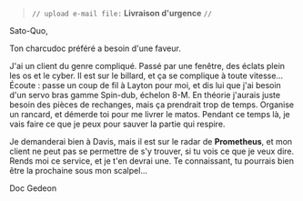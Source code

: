 > `// upload e-mail file:` **Livraison d'urgence** `//`

Sato-Quo,

Ton charcudoc préféré a besoin d'une faveur. 

J'ai un client du genre compliqué. Passé par une fenêtre, des éclats plein les os et le cyber. Il est sur le billard, et ça se complique à toute vitesse... Écoute : passe un coup de fil à Layton pour moi, et dis lui que j'ai besoin d'un servo bras gamme Spin-dub, échelon 8-M. En théorie j'aurais juste besoin des pièces de rechanges, mais ça prendrait trop de temps. Organise un rancard, et démerde toi pour me livrer le matos. Pendant ce temps là, je vais faire ce que je peux pour sauver la partie qui respire.

Je demanderai bien à Davis, mais il est sur le radar de **Prometheus**, et mon client ne peut pas se permettre de s'y trouver, si tu vois ce que je veux dire. Rends moi ce service, et je t'en devrai une. Te connaissant, tu pourrais bien être la prochaine sous mon scalpel...

Doc Gedeon
